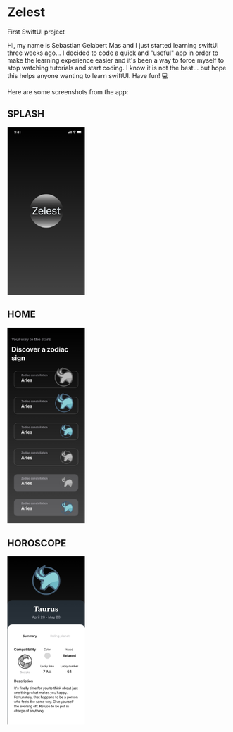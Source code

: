# Zelest
First SwiftUI project


Hi, my name is Sebastian Gelabert Mas and I just started learning swiftUI three weeks ago... I decided to code a quick and "useful" app in order to make the learning experience easier and it's been a way to force myself to stop watching tutorials and start coding.
I know it is not the best... but hope this helps anyone wanting to learn swiftUI. Have fun! 💻

Here are some screenshots from the app:

## SPLASH

<img src="https://github.com/sebasgmas2705/Zelest/blob/master/Splash.jpg" width="35%">

## HOME

<img src="https://github.com/sebasgmas2705/Zelest/blob/master/HOME%20-%20cell%20options.jpg" width="35%">

## HOROSCOPE

<img src="https://github.com/sebasgmas2705/Zelest/blob/master/Horoscope%20Detail1.png" width="35%">
